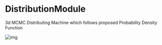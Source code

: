 # DistributionModule

3d MCMC Distributing Machine which follows proposed Probability Density Function

![img](mcmc3dCapture)